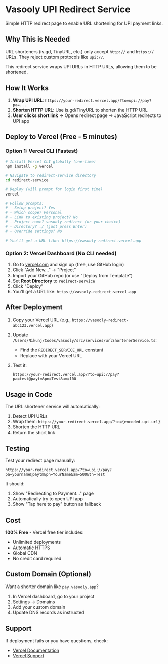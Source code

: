 # Vasooly UPI Redirect Service

Simple HTTP redirect page to enable URL shortening for UPI payment links.

## Why This is Needed

URL shorteners (is.gd, TinyURL, etc.) only accept `http://` and `https://` URLs. They reject custom protocols like `upi://`.

This redirect service wraps UPI URLs in HTTP URLs, allowing them to be shortened.

## How It Works

1. **Wrap UPI URL**: `https://your-redirect.vercel.app/?to=upi://pay?pa=...`
2. **Shorten HTTP URL**: Use is.gd/TinyURL to shorten the HTTP URL
3. **User clicks short link** → Opens redirect page → JavaScript redirects to UPI app

## Deploy to Vercel (Free - 5 minutes)

### Option 1: Vercel CLI (Fastest)

```bash
# Install Vercel CLI globally (one-time)
npm install -g vercel

# Navigate to redirect-service directory
cd redirect-service

# Deploy (will prompt for login first time)
vercel

# Follow prompts:
# - Setup project? Yes
# - Which scope? Personal
# - Link to existing project? No
# - Project name? vasooly-redirect (or your choice)
# - Directory? ./ (just press Enter)
# - Override settings? No

# You'll get a URL like: https://vasooly-redirect.vercel.app
```

### Option 2: Vercel Dashboard (No CLI needed)

1. Go to [vercel.com](https://vercel.com) and sign up (free, use GitHub login)
2. Click "Add New..." → "Project"
3. Import your GitHub repo (or use "Deploy from Template")
4. Set **Root Directory** to `redirect-service`
5. Click "Deploy"
6. You'll get a URL like: `https://vasooly-redirect.vercel.app`

## After Deployment

1. Copy your Vercel URL (e.g., `https://vasooly-redirect-abc123.vercel.app`)
2. Update `/Users/Nikunj/Codes/vasooly/src/services/urlShortenerService.ts`:
   - Find the `REDIRECT_SERVICE_URL` constant
   - Replace with your Vercel URL

3. Test it:
   ```
   https://your-redirect.vercel.app/?to=upi://pay?pa=test@paytm&pn=Test&am=100
   ```

## Usage in Code

The URL shortener service will automatically:
1. Detect UPI URLs
2. Wrap them: `https://your-redirect.vercel.app/?to={encoded-upi-url}`
3. Shorten the HTTP URL
4. Return the short link

## Testing

Test your redirect page manually:
```
https://your-redirect.vercel.app/?to=upi://pay?pa=yourname@paytm&pn=YourName&am=500&tn=Test
```

It should:
1. Show "Redirecting to Payment..." page
2. Automatically try to open UPI app
3. Show "Tap here to pay" button as fallback

## Cost

**100% Free** - Vercel free tier includes:
- Unlimited deployments
- Automatic HTTPS
- Global CDN
- No credit card required

## Custom Domain (Optional)

Want a shorter domain like `pay.vasooly.app`?

1. In Vercel dashboard, go to your project
2. Settings → Domains
3. Add your custom domain
4. Update DNS records as instructed

## Support

If deployment fails or you have questions, check:
- [Vercel Documentation](https://vercel.com/docs)
- [Vercel Support](https://vercel.com/support)
